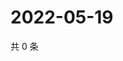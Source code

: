 # 2022-05-19

共 0 条

<!-- BEGIN WEIBO -->
<!-- 最后更新时间 Thu May 19 2022 07:01:15 GMT+0800 (China Standard Time) -->

<!-- END WEIBO -->
